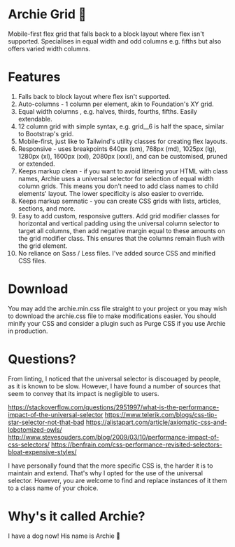 # Archie Grid 🐶
Mobile-first flex grid that falls back to a block layout where flex isn't supported. Specialises in equal width and odd columns e.g. fifths but also offers varied width columns.

# Features
1. Falls back to block layout where flex isn't supported.
2. Auto-columns - 1 column per element, akin to Foundation's XY grid.
3. Equal width columns , e.g. halves, thirds, fourths, fifths. Easily extendable.
4. 12 column grid with simple syntax, e.g. grid__6 is half the space, similar to Bootstrap's grid.
5. Mobile-first, just like to Tailwind's utility classes for creating flex layouts.
6. Responsive - uses breakpoints 640px (sm), 768px (md), 1025px (lg), 1280px (xl), 1600px (xxl), 2080px (xxxl), and can be customised, pruned or extended.
7. Keeps markup clean - if you want to avoid littering your HTML with class names, Archie uses a universal selector for selection of equal width column grids. This means you don't need to add class names to child elements' layout. The lower specificity is also easier to override.
8. Keeps markup semnatic - you can create CSS grids with lists, articles, sections, and more.
9. Easy to add custom, responsive gutters. Add grid modifier classes for horizontal and vertical padding using the universal column selector to target all columns, then add negative margin equal to these amounts on the grid modifier class. This ensures that the columns remain flush with the grid element.
10. No reliance on Sass / Less files. I've added source CSS and minified CSS files.

# Download
You may add the archie.min.css file straight to your project or you may wish to download the archie.css file to make modifications easier. You should minify your CSS and consider a plugin such as Purge CSS if you use Archie in production.

# Questions?
From linting, I noticed that the universal selector is discouaged by people, as it is known to be slow. However, I have found a number of sources that seem to convey that its impact is negligible to users.

https://stackoverflow.com/questions/2951997/what-is-the-performance-impact-of-the-universal-selector
https://www.telerik.com/blogs/css-tip-star-selector-not-that-bad
https://alistapart.com/article/axiomatic-css-and-lobotomized-owls/
http://www.stevesouders.com/blog/2009/03/10/performance-impact-of-css-selectors/
https://benfrain.com/css-performance-revisited-selectors-bloat-expensive-styles/

I have personally found that the more specific CSS is, the harder it is to maintain and extend. That's why I opted for the use of the universal selector. However, you are welcome to find and replace instances of it them to a class name of your choice.

# Why's it called Archie?
I have a dog now! His name is Archie 🐶

